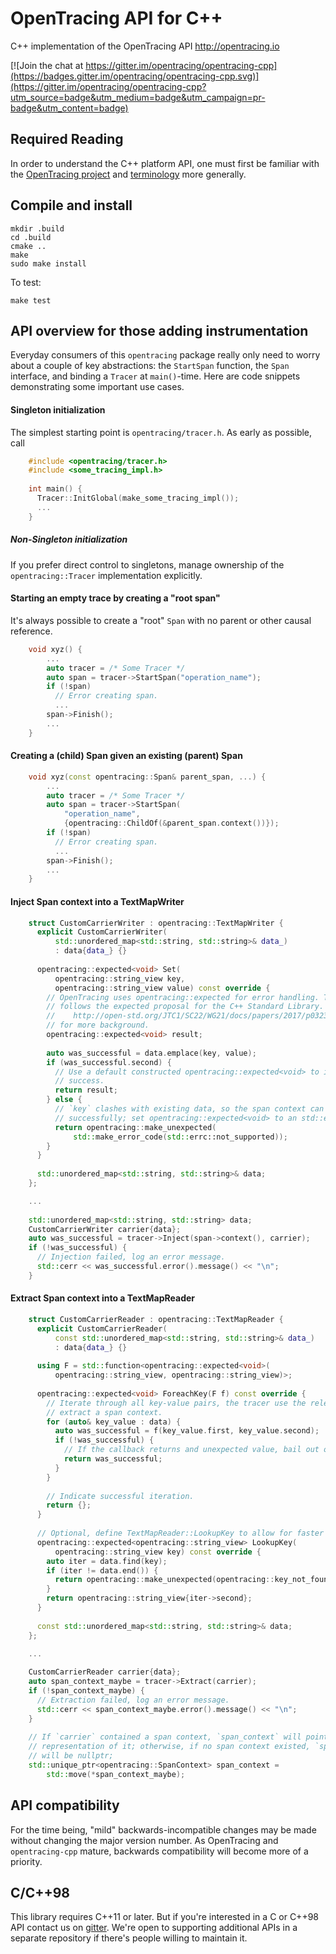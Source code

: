 # OpenTracing API for C++
C++ implementation of the OpenTracing API http://opentracing.io

[![Join the chat at https://gitter.im/opentracing/opentracing-cpp](https://badges.gitter.im/opentracing/opentracing-cpp.svg)](https://gitter.im/opentracing/opentracing-cpp?utm_source=badge&utm_medium=badge&utm_campaign=pr-badge&utm_content=badge)

## Required Reading

In order to understand the C++ platform API, one must first be familiar with the
[OpenTracing project](http://opentracing.io) and
[terminology](http://opentracing.io/documentation/pages/spec) more generally. 

## Compile and install

```
mkdir .build
cd .build
cmake ..
make
sudo make install
```

To test:

```
make test
```

## API overview for those adding instrumentation

Everyday consumers of this `opentracing` package really only need to worry
about a couple of key abstractions: the `StartSpan` function, the `Span`
interface, and binding a `Tracer` at `main()`-time. Here are code snippets
demonstrating some important use cases.

#### Singleton initialization

The simplest starting point is `opentracing/tracer.h`. As early as possible, call

```cpp
    #include <opentracing/tracer.h>
    #include <some_tracing_impl.h>
    
    int main() {
      Tracer::InitGlobal(make_some_tracing_impl());
      ...
    }
```

##### Non-Singleton initialization

If you prefer direct control to singletons, manage ownership of the
`opentracing::Tracer` implementation explicitly.

#### Starting an empty trace by creating a "root span"

It's always possible to create a "root" `Span` with no parent or other causal
reference.

```cpp
    void xyz() {
        ...
        auto tracer = /* Some Tracer */
        auto span = tracer->StartSpan("operation_name");
        if (!span)
          // Error creating span.
          ...
        span->Finish();
        ...
    }
```

#### Creating a (child) Span given an existing (parent) Span

```cpp
    void xyz(const opentracing::Span& parent_span, ...) {
        ...
        auto tracer = /* Some Tracer */
        auto span = tracer->StartSpan(
            "operation_name",
            {opentracing::ChildOf(&parent_span.context())});
        if (!span)
          // Error creating span.
          ...
        span->Finish();
        ...
    }
```

#### Inject Span context into a TextMapWriter

```cpp
    struct CustomCarrierWriter : opentracing::TextMapWriter {
      explicit CustomCarrierWriter(
          std::unordered_map<std::string, std::string>& data_)
          : data{data_} {}
    
      opentracing::expected<void> Set(
          opentracing::string_view key,
          opentracing::string_view value) const override {
        // OpenTracing uses opentracing::expected for error handling. This closely
        // follows the expected proposal for the C++ Standard Library. See
        //    http://open-std.org/JTC1/SC22/WG21/docs/papers/2017/p0323r3.pdf
        // for more background.
        opentracing::expected<void> result;
    
        auto was_successful = data.emplace(key, value);
        if (was_successful.second) {
          // Use a default constructed opentracing::expected<void> to indicate
          // success.
          return result;
        } else {
          // `key` clashes with existing data, so the span context can't be encoded
          // successfully; set opentracing::expected<void> to an std::error_code.
          return opentracing::make_unexpected(
              std::make_error_code(std::errc::not_supported));
        }
      }
    
      std::unordered_map<std::string, std::string>& data;
    };

    ...
    
    std::unordered_map<std::string, std::string> data;
    CustomCarrierWriter carrier{data};
    auto was_successful = tracer->Inject(span->context(), carrier);
    if (!was_successful) {
      // Injection failed, log an error message.
      std::cerr << was_successful.error().message() << "\n";
    }
```

#### Extract Span context into a TextMapReader

```cpp
    struct CustomCarrierReader : opentracing::TextMapReader {
      explicit CustomCarrierReader(
          const std::unordered_map<std::string, std::string>& data_)
          : data{data_} {}
    
      using F = std::function<opentracing::expected<void>(
          opentracing::string_view, opentracing::string_view)>;
    
      opentracing::expected<void> ForeachKey(F f) const override {
        // Iterate through all key-value pairs, the tracer use the relevant keys to
        // extract a span context.
        for (auto& key_value : data) {
          auto was_successful = f(key_value.first, key_value.second);
          if (!was_successful) {
            // If the callback returns and unexpected value, bail out of the loop.
            return was_successful;
          }
        }
    
        // Indicate successful iteration.
        return {};
      }
    
      // Optional, define TextMapReader::LookupKey to allow for faster extraction.
      opentracing::expected<opentracing::string_view> LookupKey(
          opentracing::string_view key) const override {
        auto iter = data.find(key);
        if (iter != data.end()) {
          return opentracing::make_unexpected(opentracing::key_not_found_error);
        }
        return opentracing::string_view{iter->second};
      }
    
      const std::unordered_map<std::string, std::string>& data;
    };
    
    ...

    CustomCarrierReader carrier{data};
    auto span_context_maybe = tracer->Extract(carrier);
    if (!span_context_maybe) {
      // Extraction failed, log an error message.
      std::cerr << span_context_maybe.error().message() << "\n";
    }
  
    // If `carrier` contained a span context, `span_context` will point to a
    // representation of it; otherwise, if no span context existed, `span_context`
    // will be nullptr;
    std::unique_ptr<opentracing::SpanContext> span_context =
        std::move(*span_context_maybe);
```

## API compatibility

For the time being, "mild" backwards-incompatible changes may be made without
changing the major version number. As OpenTracing and `opentracing-cpp` mature,
backwards compatibility will become more of a priority.

## C/C++98

This library requires C++11 or later. But if you're interested in a C or C++98
API contact us on [gitter](https://gitter.im/opentracing/opentracing-cpp?utm_source=badge&utm_medium=badge&utm_campaign=pr-badge&utm_content=badge).
We're open to supporting additional APIs in a separate repository if there's
people willing to maintain it.
